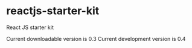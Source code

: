 # reactjs-starter-kit
React JS starter kit

Current downloadable version is 0.3
Current development version is 0.4
